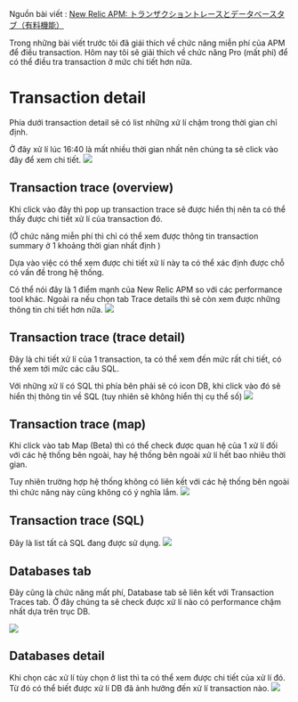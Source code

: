 Nguồn bài viết : [New Relic APM: トランザクショントレースとデータベースタブ（有料機能）](https://qiita.com/kumatronik/items/c1ba96d563c0445243a4)

Trong những bài viết trước tôi đã giái thích về chức năng miễn phí của APM để điều transaction. Hôm nay tôi sẽ giải thích về chức năng Pro (mất phí) để có thể điều tra transaction ở mức chi tiết hơn nữa.

# Transaction detail
Phía dưới transaction detail sẽ có list những xử lí chậm trong thời gian chỉ định. 

Ở đây xử lí lúc 16:40 là mất nhiều thời gian nhất nên chúng ta sẽ click vào đây để xem chi tiết.
![](https://images.viblo.asia/07cd7329-8278-4738-b4c0-172e2643f7e8.png)
## Transaction trace (overview)

Khi click vào đây thì pop up transaction trace sẽ được hiển thị nên ta có thể thấy được chi tiết xử lí của transaction đó.

(Ở chức năng miễn phí thì chỉ có thể xem được thông tin transaction summary ở 1 khoảng thời gian nhất định )


Dựa vào việc có thể xem được chi tiết xử lí này ta có thể xác định được chỗ có vấn đề trong hệ thống. 

Có thể nói đây là 1 điểm mạnh của New Relic APM so với các performance tool khác.
Ngoài ra nếu chọn tab Trace details thì sẽ còn xem được những thông tin chi tiết hơn nữa.
![](https://images.viblo.asia/82885462-4477-434a-bba5-b523a03028b8.png)

## Transaction trace (trace detail)

Đây là chi tiết xử lí của 1 transaction, ta có thể xem đến mức rất chi tiết, có thể xem tới mức các câu SQL.

Với những xử lí có SQL thì phía bên phải sẽ có icon DB, khi click vào đó sẽ hiển thị thông tin về SQL (tuy nhiên sẽ không hiển thị cụ thể số)
![](https://images.viblo.asia/73199dc2-7a3d-4f19-bc2d-ed3df272cb8c.png)

## Transaction trace (map)

Khi click vào tab Map (Beta) thì có thể check được quan hệ của 1 xử lí đối với các hệ thống bên ngoài, hay hệ thống bên ngoài xử lí hết bao nhiêu thời gian. 

Tuy nhiên trường hợp hệ thống không có liên kết với các hệ thống bên ngoài thì chức năng này cũng không có ý nghĩa lắm.
![](https://images.viblo.asia/96b45524-9521-4ca9-a200-9226a3c48f0f.png)

## Transaction trace (SQL)
Đây là list tất cả SQL đang được sử dụng.
![](https://images.viblo.asia/9f709288-d177-4cce-a2e5-81ba480809e3.png)

## Databases tab

Đây cũng là chức năng mất phí, Database tab sẽ liên kết với Transaction Traces tab. 
Ở đây chúng ta sẽ check được xử lí nào có performance chậm nhất dựa trên trục DB.

![](https://images.viblo.asia/50cbd4c1-c8b4-41d2-97e4-2bc8107fa44e.png)

## Databases detail

Khi chọn các xử lí tùy chọn ở list thì ta có thể xem được chi tiết của xử lí đó. Từ đó có thể biết được xử lí DB đã ảnh hưởng đến xử lí transaction nào.
![](https://images.viblo.asia/c84847d3-e7fe-4db0-8d69-a663d3829750.png)